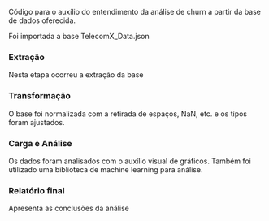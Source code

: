 Código para o auxílio do entendimento da análise de churn a partir da base de dados oferecida. 

Foi importada a base TelecomX_Data.json

### Extração
Nesta etapa ocorreu a extração da base

### Transformação
O base foi normalizada com a retirada de espaços, NaN, etc. e os tipos foram ajustados. 

### Carga e Análise
Os dados foram analisados com o auxílio visual de gráficos. Também foi utilizado uma biblioteca de machine learning para análise. 

### Relatório final
Apresenta as conclusões da análise
